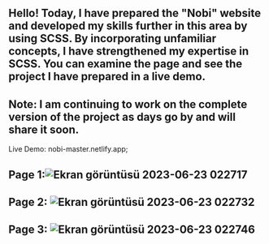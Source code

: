 Hello! Today, I have prepared the "Nobi" website and developed my skills further in this area by using SCSS. By incorporating unfamiliar concepts, I have strengthened my expertise in SCSS. You can examine the page and see the project I have prepared in a live demo.
------------------------------------------------------------------------------------------------------
Note: I am continuing to work on the complete version of the project as days go by and will share it soon.
------------------------------------------------------------------------------------------------------
Live Demo: nobi-master.netlify.app;

Page 1:![Ekran görüntüsü 2023-06-23 022717](https://github.com/Nazim527/Nobi/assets/68445690/43674579-9c00-4cf9-99ab-12222f179efa)
------------------------------------------------------------------------------------------------------
Page 2: ![Ekran görüntüsü 2023-06-23 022732](https://github.com/Nazim527/Nobi/assets/68445690/f6a481f3-dcda-45c5-ad58-429d19ab2480)
------------------------------------------------------------------------------------------------------
Page 3: ![Ekran görüntüsü 2023-06-23 022746](https://github.com/Nazim527/Nobi/assets/68445690/4930a345-28a8-498a-9dc2-10ac554d20a0)
------------------------------------------------------------------------------------------------------

